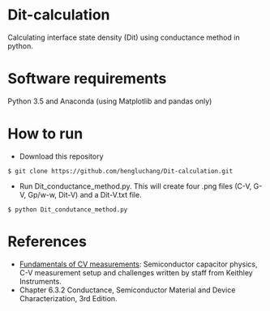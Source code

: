 # Dit-calculation
Calculating interface state density (Dit) using conductance method in python. 

# Software requirements
Python 3.5 and Anaconda (using Matplotlib and pandas only)

# How to run
- Download this repository
```
$ git clone https://github.com/hengluchang/Dit-calculation.git
```

- Run Dit_conductance_method.py. This will create four .png files (C-V, G-V, Gp/w-w, Dit-V) and a Dit-V.txt file. 
```
$ python Dit_condutance_method.py
```


# References
- [Fundamentals of CV measurements](http://www.scientific-devices.com.au/pdfs/WeTransfer-NZvJB6Cw/Capacitance/Fundamentals%20of%20CV%20Measurement.pdf): Semiconductor capacitor physics, C-V measurement setup and challenges written by staff from Keithley Instruments. 
- Chapter 6.3.2 Conductance, Semiconductor Material and Device Characterization, 3rd Edition. 
